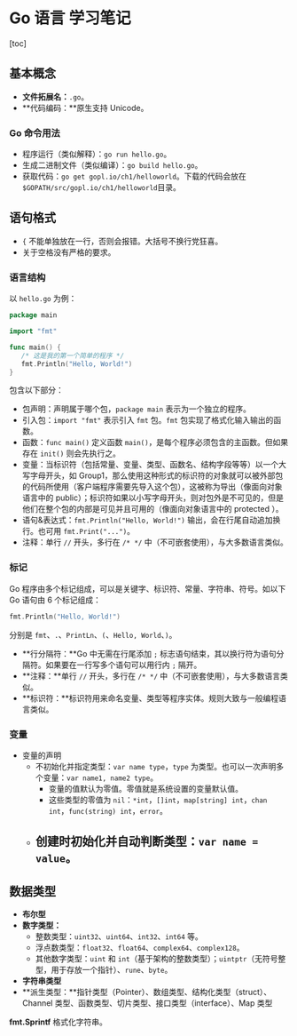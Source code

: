 # Go 语言 学习笔记

[toc]

## 基本概念

- **文件拓展名：**`.go`。
- **代码编码：**原生支持 Unicode。

### Go 命令用法

- 程序运行（类似解释）：`go run hello.go`。
- 生成二进制文件（类似编译）：`go build hello.go`。
- 获取代码：`go get gopl.io/ch1/helloworld`。下载的代码会放在`$GOPATH/src/gopl.io/ch1/helloworld`目录。

## 语句格式

- `{` 不能单独放在一行，否则会报错。大括号不换行党狂喜。
- 关于空格没有严格的要求。

### 语言结构

以 `hello.go` 为例：

```go
package main

import "fmt"

func main() {
   /* 这是我的第一个简单的程序 */
   fmt.Println("Hello, World!")
}
```

包含以下部分：

- 包声明：声明属于哪个包，`package main` 表示为一个独立的程序。
- 引入包：`import "fmt"` 表示引入 `fmt` 包。`fmt` 包实现了格式化输入输出的函数。
- 函数：`func main()` 定义函数 `main()`，是每个程序必须包含的主函数。但如果存在 `init()` 则会先执行之。
- 变量：当标识符（包括常量、变量、类型、函数名、结构字段等等）以一个大写字母开头，如 Group1，那么使用这种形式的标识符的对象就可以被外部包的代码所使用（客户端程序需要先导入这个包），这被称为导出（像面向对象语言中的 public）；标识符如果以小写字母开头，则对包外是不可见的，但是他们在整个包的内部是可见并且可用的（像面向对象语言中的 protected ）。
- 语句&表达式：`fmt.Println("Hello, World!")` 输出，会在行尾自动追加换行。也可用 `fmt.Print("...")`。
- 注释：单行 `//` 开头，多行在 `/* */` 中（不可嵌套使用），与大多数语言类似。

### 标记

Go 程序由多个标记组成，可以是关键字、标识符、常量、字符串、符号。如以下 Go 语句由 6 个标记组成：

```go
fmt.Println("Hello, World!")
```

分别是 `fmt`、`.`、`PrintLn`、`(`、`Hello, World`、`)`。

- **行分隔符：**Go 中无需在行尾添加 `;` 标志语句结束，其以换行符为语句分隔符。如果要在一行写多个语句可以用行内 `;` 隔开。
- **注释：**单行 `//` 开头，多行在 `/* */` 中（不可嵌套使用），与大多数语言类似。
- **标识符：**标识符用来命名变量、类型等程序实体。规则大致与一般编程语言类似。

### 变量

- 变量的声明
  - 不初始化并指定类型：`var name type`，`type` 为类型。也可以一次声明多个变量：`var name1, name2 type`。
    - 变量的值默认为零值。零值就是系统设置的变量默认值。
    - 这些类型的零值为 `nil`：`*int`，`[]int`，`map[string] int`，`chan int`，`func(string) int`，`error`。
  - 创建时初始化并自动判断类型：`var name = value`。
    - 

## 数据类型

- **布尔型**
- **数字类型：**
  - 整数类型：`uint32`、`uint64`、`int32`、`int64` 等。
  - 浮点数类型：`float32`、`float64`、`complex64`、`complex128`。
  - 其他数字类型：`uint` 和 `int`（基于架构的整数类型）；`uintptr`（无符号整型，用于存放一个指针）、`rune`、`byte`。
- **字符串类型**
- **派生类型：**指针类型（Pointer）、数组类型、结构化类型（struct）、Channel 类型、函数类型、切片类型、接口类型（interface）、Map 类型



**fmt.Sprintf** 格式化字符串。

